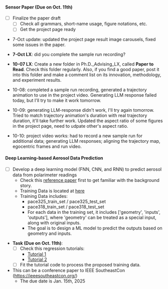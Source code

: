 #### Sensor Paper (Due on Oct. 11th)
* [ ] Finalize the paper draft
  * [ ] Check all grammars, short-name usage, figure notations, etc.  
  * [ ] Get the project page ready

* 7-Oct update: updated the project page result image carousels, fixed some issues in the paper.
* **7-Oct LX**: did you complete the sample run recording? 
* **10-07 LX**: Create a new folder in Ph.D._Advising_LX, called **Paper to Read**. Check this folder regularly. Also, if you find a good paper, post it into this folder and make a comment list on its innovation, methodology, and experiment results. 

* 10-08: completed a sample run recording, generated a trajectory animation to use in the project video. Generating LLM response failed today, but I'll try to make it work tomorrow.
* 10-09: generating LLM-response didn't work, I'll try again tomorrow. Tried to match trajectory animation's duration with real trajectory duration, it'll take further work. Updated the aspect ratio of some figures in the project page, need to udpate other's aspect ratio.
* 10-10: project video works: had to record a new sample run for additional data; generating LLM responses; aligning the trajectory map, egocentric frames and run video.

#### Deep Learning-based Aerosol Data Prediction
* [ ] Develop a deep learning model (FNN, CNN, and RNN) to predict aerosol data from polarimeter readings
  * Check this [reference paper](./../../../Reference/pacc-mapp_algorithm.pdf) first to get familiar with the background story. 
  * Training Data is located at [here](https://drive.google.com/drive/folders/1kr6PP44HHDL2HMxzoLwGjzfSOP5ZAmy1?usp=drive_link) 
  * Training Data includes:
    * pace325_train_set / pace325_test_set
    * pace318_train_set / pace318_test_set
    * For each data in the training set, it includes \['geometry', 'inputs', 'outputs'\], where 'geometry' can be treated as a special input, along with original inputs. 
    * The goal is to design a ML model to predict the outputs based on geometry and inputs. 

* **Task (Due on Oct. 11th)**:
  * [ ] Check this regression tutorials:
    * [Tutorial 1](https://github.com/christianversloot/machine-learning-articles/blob/main/how-to-create-a-neural-network-for-regression-with-pytorch.md)
    * [Tutorial 2](https://colab.research.google.com/drive/1w61hXmpM_GNmuNmwkvPBeBTLB6HIy5_c?usp=sharing) 
  * [ ] Fit the tutorial code to process the proposed training data. 

* This can be a conference paper to IEEE SoutheastCon (https://ieeesoutheastcon.org/)
  * The due date is Jan. 15th, 2025
